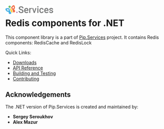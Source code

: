 # <img src="https://github.com/pip-services/pip-services/raw/master/design/Logo.png" alt="Pip.Services Logo" style="max-width:30%"> <br/> Redis components for .NET

This component library is a part of [Pip.Services](https://github.com/pip-services/pip-services) project.
It contains Redis components: RedisCache and RedisLock

Quick Links:

* [Downloads](https://github.com/pip-services3-dotnet/pip-services3-redis-dotnet/blob/master/doc/Downloads.md)
* [API Reference](https://pip-services3-dotnet.github.io/pip-services3-redis-dotnet/)
* [Building and Testing](https://github.com/pip-services3-dotnet/pip-services3-redis-dotnet/blob/master/doc/Development.md)
* [Contributing](https://github.com/pip-services3-dotnet/pip-services3-redis-dotnet/blob/master/doc/Development.md/#contrib)
## Acknowledgements

The .NET version of Pip.Services is created and maintained by:
- **Sergey Seroukhov**
- **Alex Mazur**

